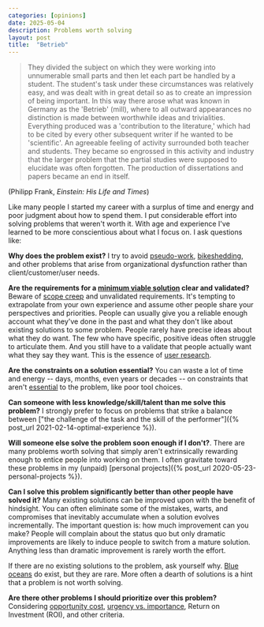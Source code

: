 ```yaml
---
categories: [opinions]
date: 2025-05-04
description: Problems worth solving
layout: post
title:  "Betrieb"
---
```


> They divided the subject on which they were working into unnumerable small parts and then let each part be handled by a student. The student's task under these circumstances was relatively easy, and was dealt with in great detail so as to create an impression of being important. In this way there arose what was known in Germany as the 'Betrieb' (mill), where to all outward appearances no distinction is made between worthwhile ideas and trivialities. Everything produced was a 'contribution to the literature,' which had to be cited by every other subsequent writer if he wanted to be 'scientific'. An agreeable feeling of activity surrounded both teacher and students. They became so engrossed in this activity and industry that the larger problem that the partial studies were supposed to elucidate was often forgotten. The production of dissertations and papers became an end in itself.

(Philipp Frank, _Einstein: His Life and Times_)

Like many people I started my career with a surplus of time and energy and poor judgment about how to spend them. I put considerable effort into solving problems that weren't worth it. With age and experience I've learned to be more conscientious about what I focus on. I ask questions like:

**Why does the problem exist?** I try to avoid [pseudo-work](https://en.wikipedia.org/wiki/Bullshit_job), [bikeshedding](https://en.wikipedia.org/wiki/Law_of_triviality), and other problems that arise from organizational dysfunction rather than client/customer/user needs.

**Are the requirements for a [minimum viable solution](https://en.wikipedia.org/wiki/Minimum_viable_product) clear and validated?** Beware of [scope creep](https://en.wikipedia.org/wiki/Scope_creep) and unvalidated requirements.  It's tempting to extrapolate from your own experience and assume other people share your perspectives and priorities. People can usually give you a reliable enough account what they've done in the past and what they don't like about existing solutions to some problem. People rarely have precise ideas about what they do want. The few who have specific, positive ideas often struggle to articulate them. And you still have to a validate that people actually want what they say they want. This is the essence of [user research](https://en.wikipedia.org/wiki/User_Research).

**Are the constraints on a solution essential?** You can waste a lot of time and energy -- days, months, even years or decades -- on constraints that aren't [essential](https://en.wikipedia.org/wiki/Essential_complexity) to the problem, like poor tool choices.

**Can someone with less knowledge/skill/talent than me solve this problem?** I strongly prefer to focus on problems that strike a balance between ["the challenge of the task and the skill of the performer"]({% post_url 2021-02-14-optimal-experience %}).

**Will someone else solve the problem soon enough if I don't?**. There are many problems worth solving that simply aren't extrinsically rewarding enough to entice people into working on them. I often gravitate toward these problems in my (unpaid) [personal projects]({% post_url 2020-05-23-personal-projects %}).

**Can I solve this problem significantly better than other people have solved it?** Many existing solutions can be improved upon with the benefit of hindsight. You can often eliminate some of the mistakes, warts, and compromises that inevitably accumulate when a solution evolves incrementally. The important question is: how much improvement can you make? People will complain about the status quo but only dramatic improvements are likely to induce people to switch from a mature solution. Anything less than dramatic improvement is rarely worth the effort.

If there are no existing solutions to the problem, ask yourself why. [Blue oceans](https://en.wikipedia.org/wiki/Blue_Ocean_Strategy) do exist, but they are rare. More often a dearth of solutions is a hint that a problem is not worth solving.

**Are there other problems I should prioritize over this problem?** Considering [opportunity cost](https://en.wikipedia.org/wiki/Opportunity_cost), [urgency vs. importance](https://en.wikipedia.org/wiki/Time_management#Eisenhower_method), Return on Investment (ROI), and other criteria.
